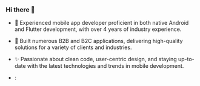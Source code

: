 ### Hi there 👋

- 📱 Experienced mobile app developer proficient in both native Android and Flutter development, with over 4 years of industry experience.

- 🚀 Built numerous B2B and B2C applications, delivering high-quality solutions for a variety of clients and industries.

- ✨ Passionate about clean code, user-centric design, and staying up-to-date with the latest technologies and trends in mobile development.

- :
